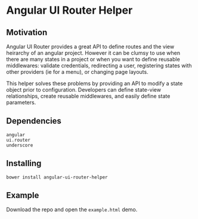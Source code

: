 # Angular UI Router Helper

## Motivation
Angular UI Router provides a great API to define routes and the view heirarchy of an angular project. However it can be clumsy to use when there are many states in a project or when you want to define reusable middlewares: validate credentials, redirecting a user, registering states with other providers (ie for a menu), or changing page layouts.

This helper solves these problems by providing an API to modify a state object prior to configuration. Developers can define state-view relationships, create reusable middlewares, and easily define state parameters.

## Dependencies
    angular
    ui.router
    underscore

## Installing
    bower install angular-ui-router-helper

## Example
Download the repo and open the ```example.html``` demo.

